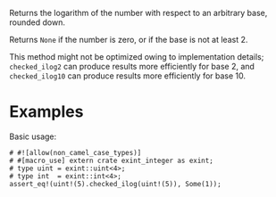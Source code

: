 Returns the logarithm of the number with respect to an arbitrary base, rounded down.

Returns `None` if the number is zero, or if the base is not at least 2.

This method might not be optimized owing to implementation details;
`checked_ilog2` can produce results more efficiently for base 2, and
`checked_ilog10` can produce results more efficiently for base 10.

# Examples

Basic usage:

```
# #![allow(non_camel_case_types)]
# #[macro_use] extern crate exint_integer as exint;
# type uint = exint::uint<4>;
# type int  = exint::int<4>;
assert_eq!(uint!(5).checked_ilog(uint!(5)), Some(1));
```
